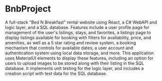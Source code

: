 # BnbProject

A full-stack "Bed N Breakfast" rental website using React, a C# WebAPI and logic layer, and a SQL database. Features include a user profile page for management of the user's listings, stays, and favorites, a listings page to display listings available for booking with filters for availability, price, and amenities, as well as a 5 star rating and review system, a booking mechanism that controls for available dates, a user account and authentication system using local data storage, and more. This application uses MaterialUI elements to display these features, including an option for users to upload images to be stored along with their listing in the SQL database. It implements unit testing for the logic layer, and includes a creation script with test data for the SQL database. 
